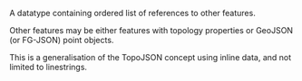 A datatype containing ordered list of references to other features. 

Other features may be either features with topology properties or GeoJSON (or FG-JSON) point objects.

This is a generalisation of the TopoJSON concept using inline data, and not limited to linestrings.

